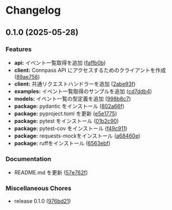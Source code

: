 # Changelog

## 0.1.0 (2025-05-28)


### Features

* **api:** イベント一覧取得を追加 ([faffb0b](https://github.com/ryohidaka/connpass-py/commit/faffb0b801109699b679244b40edd83db2b7ea43))
* **client:** Connpass API にアクセスするためのクライアントを作成 ([89ae756](https://github.com/ryohidaka/connpass-py/commit/89ae756bf3130c828321af8a44c71eb02b91f04a))
* **client:** 共通リクエストハンドラーを追加 ([2abe93f](https://github.com/ryohidaka/connpass-py/commit/2abe93fcdc3c80fce67748cdad70685e9014ae9e))
* **examples:** イベント一覧取得のサンプルを追加 ([cd7ddb4](https://github.com/ryohidaka/connpass-py/commit/cd7ddb44acde5ecda00caeb3e32a5219727707e4))
* **models:** イベント一覧の型定義を追加 ([998b8c7](https://github.com/ryohidaka/connpass-py/commit/998b8c75123b28ca9975cdd190c98acdba716ed9))
* **package:** pydantic をインストール ([802a66f](https://github.com/ryohidaka/connpass-py/commit/802a66f18fa631798d25fddc0989c6f3c1f6f1e1))
* **package:** pyproject.toml を更新 ([e5e1775](https://github.com/ryohidaka/connpass-py/commit/e5e177599c1571792a24b39ba9be6e831f90d07f))
* **package:** pytest をインストール ([01b2c90](https://github.com/ryohidaka/connpass-py/commit/01b2c906c238fbdb4a75aac30a1291c50608e647))
* **package:** pytest-cov をインストール ([f49c911](https://github.com/ryohidaka/connpass-py/commit/f49c91178115ce0f5188b03785fdd68ab9d83b7f))
* **package:** requests-mockをインストール ([a68460e](https://github.com/ryohidaka/connpass-py/commit/a68460e558b1c4c0f1d0a0d3192d3a3c243b7e5e))
* **package:** ruffをインストール ([6563ebf](https://github.com/ryohidaka/connpass-py/commit/6563ebfc3a9b29a85f756f9678027710c56497d1))


### Documentation

* README.md を更新 ([57e762f](https://github.com/ryohidaka/connpass-py/commit/57e762f8f187cf52f227a4399aaa481b6f1908c9))


### Miscellaneous Chores

* release 0.1.0 ([976bd21](https://github.com/ryohidaka/connpass-py/commit/976bd210465554e97d6c6dba2c931d70a3c615d6))
